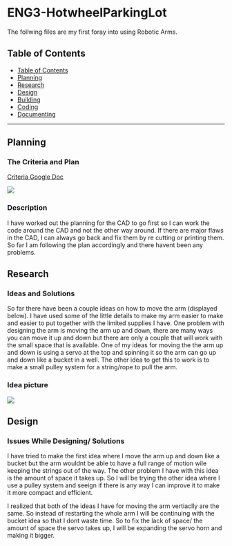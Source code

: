 # ENG3-HotwheelParkingLot
 The follwing files are my first foray into using Robotic Arms.
## Table of Contents
* [Table of Contents](#TableOfContents)
* [Planning](#Planning)
* [Research](#Research)
* [Design](#Design)
* [Building](#Building)
* [Coding](#Coding)
* [Documenting](#Documenting)

---

## Planning

### The Criteria and Plan
[Criteria Google Doc](https://docs.google.com/document/d/1x2zcYFR73pVGV2NC_2CteQb3-w5JeybZIv0qkrRLdq0/edit?usp=sharing)

<img src="https://user-images.githubusercontent.com/71342195/144874118-67c72556-f5b6-4b3c-b789-f33a8a4ccfe7.png">

### Description
 I have worked out the planning for the CAD to go first so I can work the code around the CAD and not the other way around. If there are major flaws in the CAD, I can always go back and fix them by re cutting or printing them. So far I am following the plan accordingly and there havent been any problems.

## Research

### Ideas and Solutions
 So far there have been a couple ideas on how to move the arm (displayed below). I have used some of the little details to make my arm easier to make and easier to put together with the limited supplies I have. One problem with designing the arm is moving the arm up and down, there are many ways you can move it up and down but there are only a couple that will work with the small space that is available. One of my ideas for moving the the arm up and down is using a servo at the top and spinning it so the arm can go up and down like a bucket in a well. The other idea to get this to work is to make a small pulley system for a string/rope to pull the arm.

### Idea picture
<img src="https://user-images.githubusercontent.com/71342195/145044090-80b25208-9344-40e5-be1a-7c2717f03a7a.jpg">

## Design

### Issues While Designing/ Solutions
 I have tried to make the first idea where I move the arm up and down like a bucket but the arm wouldnt be able to have a full range of motion wile keeping the strings out of the way. The other problem I have with this idea is the amount of space it takes up. So I will be trying the other idea where I use a pulley system and seeign if there is any way I can improve it to make it more compact and efficient.
 
 I realized that both of the ideas I have for moving the arm vertiaclly are the same. So instead of restarting the whole arm I will be continuing with the bucket idea so that I dont waste time. So to fix the lack of space/ the amount of space the servo takes up, I will be expanding the servo horn and making it bigger. 

###

